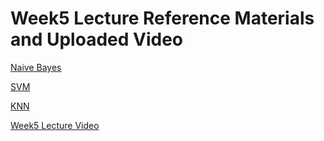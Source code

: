 # Week5 Lecture Reference Materials and Uploaded Video

[Naive Bayes](https://jakevdp.github.io/PythonDataScienceHandbook/05.05-naive-bayes.html)

[SVM](https://jakevdp.github.io/PythonDataScienceHandbook/05.07-support-vector-machines.html)

[KNN](https://mlcourse.ai/articles/topic3-dt-knn/#3.-Nearest-Neighbors-Method)

[Week5 Lecture Video](https://www.youtube.com/watch?v=mBwEz4JxurA)
